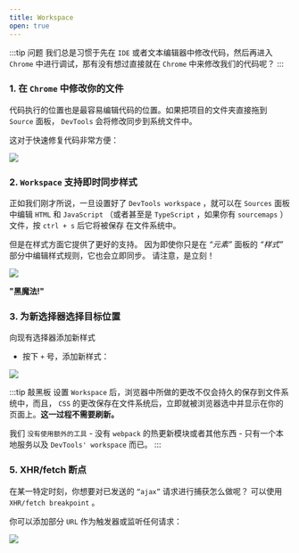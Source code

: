 ```yaml
---
title: Workspace
open: true
---
```


:::tip 问题
我们总是习惯于先在 `IDE` 或者文本编辑器中修改代码，然后再进入 `Chrome` 中进行调试，那有没有想过直接就在 `Chrome` 中来修改我们的代码呢？
:::

### 1. 在 `Chrome` 中修改你的文件

代码执行的位置也是最容易编辑代码的位置。如果把项目的文件夹直接拖到 `Source` 面板， `DevTools` 会将修改同步到系统文件中。

这对于快速修复代码非常方便：

![](https://wingman-1300536089.file.myqcloud.com//chrome/C06/work_space_01.gif)

### 2. `Workspace` 支持即时同步样式

正如我们刚才所说，一旦设置好了 `DevTools workspace` ，就可以在 `Sources` 面板中编辑 `HTML` 和 `JavaScript` （或者甚至是 `TypeScript` ，如果你有 `sourcemaps` ）文件，按 `ctrl + s` 后它将被保存 在文件系统中。

但是在样式方面它提供了更好的支持。 因为即使你只是在 *“元素”* 面板的 *“样式”* 部分中编辑样式规则，它也会立即同步。
请注意，是立刻！

![](https://wingman-1300536089.file.myqcloud.com//chrome/C06/work_space_02.gif)

**"黑魔法!"**

### 3. 为新选择器选择目标位置

向现有选择器添加新样式

* 按下 `+` 号，添加新样式：

![](https://wingman-1300536089.file.myqcloud.com//chrome/C06/work_space_03.gif)

:::tip 敲黑板
设置 `Workspace` 后，浏览器中所做的更改不仅会持久的保存到文件系统中，而且， `CSS` 的更改保存在文件系统后，立即就被浏览器选中并显示在你的页面上。**这一过程不需要刷新。**

我们 `没有使用额外的工具` - 没有 `webpack` 的热更新模块或者其他东西 - 只有一个本地服务以及 `DevTools' workspace` 而已。
:::

### 5. XHR/fetch 断点

在某一特定时刻，你想要对已发送的 `“ajax”` 请求进行捕获怎么做呢？
可以使用 `XHR/fetch breakpoint` 。

你可以添加部分 `URL` 作为触发器或监听任何请求：

![](https://wingman-1300536089.file.myqcloud.com//chrome/C06/add_new_request_breakpoint.png)
